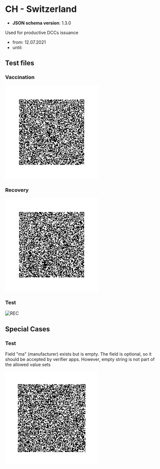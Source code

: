 # CH - Switzerland

* **JSON schema version**: 1.3.0

Used for productive DCCs issuance
* from: 12.07.2021
* until:

## Test files

### Vaccination

![VAC](VAC_CH_3of3.png)





### Recovery

![REC](REC_CH.png)

### Test

![REC](TEST_PCR_CH.png)


## Special Cases

### Test

Field "ma" (manufacturer) exists but is empty.
The field is optional, so it should be accepted by verifier apps.
However, empty string is not part of the allowed value sets

![TEST_SPECIAL](specialcases/TEST_empty_ma_field.png)